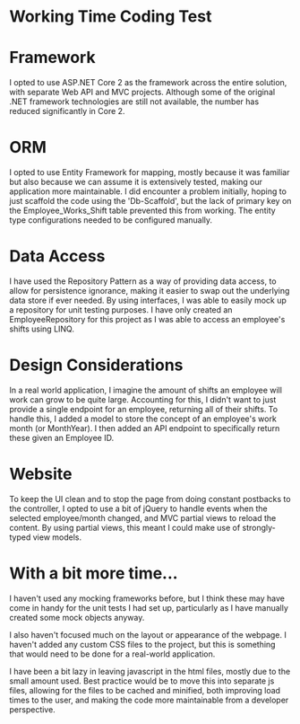 # Working Time Coding Test

# Framework
I opted to use ASP.NET Core 2 as the framework across the entire solution, with separate Web API and MVC projects. Although some of the original .NET framework technologies are still not available, the number has reduced significantly in Core 2. 

# ORM
I opted to use Entity Framework for mapping, mostly because it was familiar but also because we can assume it is extensively tested, making our application more maintainable.
I did encounter a problem initially, hoping to just scaffold the code using the 'Db-Scaffold', but the lack of primary key on the Employee_Works_Shift table prevented this from working. The entity type configurations needed to be configured manually.

# Data Access
I have used the Repository Pattern as a way of providing data access, to allow for persistence ignorance, making it easier to swap out the underlying data store if ever needed.
By using interfaces, I was able to easily mock up a repository for unit testing purposes.
I have only created an EmployeeRepository for this project as I was able to access an employee's shifts using LINQ. 

# Design Considerations
In a real world application, I imagine the amount of shifts an employee will work can grow to be quite large. Accounting for this, I didn't want to just provide a single endpoint for an employee, returning all of their shifts. 
To handle this, I added a model to store the concept of an employee's work month (or MonthYear). I then added an API endpoint to specifically return these given an Employee ID.

# Website
To keep the UI clean and to stop the page from doing constant postbacks to the controller, I opted to use a bit of jQuery to handle events when the selected employee/month changed, and MVC partial views to reload the content. By using partial views, this meant I could make use of strongly-typed view models.

# With a bit more time...
I haven't used any mocking frameworks before, but I think these may have come in handy for the unit tests I had set up, particularly as I have manually created some mock objects anyway. 

I also haven't focused much on the layout or appearance of the webpage. I haven't added any custom CSS files to the project, but this is something that would need to be done for a real-world application.

I have been a bit lazy in leaving javascript in the html files, mostly due to the small amount used. Best practice would be to move this into separate js files, allowing for the files to be cached and minified, both improving load times to the user, and making the code more maintainable from a developer perspective.

